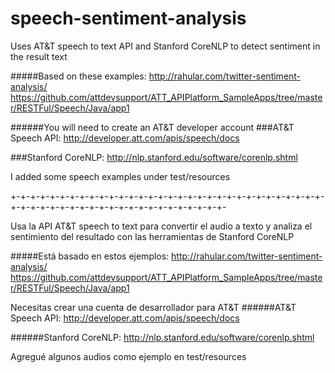 # speech-sentiment-analysis


Uses AT&T speech to text API and Stanford CoreNLP to detect sentiment in the result text


#####Based on these examples:
http://rahular.com/twitter-sentiment-analysis/
https://github.com/attdevsupport/ATT_APIPlatform_SampleApps/tree/master/RESTFul/Speech/Java/app1



######You will need to create an AT&T developer account
###AT&T Speech API:
http://developer.att.com/apis/speech/docs

###Stanford CoreNLP:
http://nlp.stanford.edu/software/corenlp.shtml

I added some speech examples under test/resources


+-+-+-+-+-+-+-+-+-+-+-+-+-+-+-+-+-+-+-+-+-+-+-+-+-+-+-+-+-+-+-+-+-+-+-+-+-+-+-+-+-+-+-+-+-+-+-+-+-+-+-+-+-+-


Usa la API AT&T speech to text para convertir el audio a texto y analiza el sentimiento del resultado con las herramientas de Stanford CoreNLP

#####Está basado en estos ejemplos:
http://rahular.com/twitter-sentiment-analysis/
https://github.com/attdevsupport/ATT_APIPlatform_SampleApps/tree/master/RESTFul/Speech/Java/app1



Necesitas crear una cuenta de desarrollador para AT&T
######AT&T Speech API:
  http://developer.att.com/apis/speech/docs

######Stanford CoreNLP:
  http://nlp.stanford.edu/software/corenlp.shtml


Agregué algunos audios como ejemplo en test/resources


